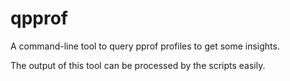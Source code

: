 # qpprof

A command-line tool to query pprof profiles to get some insights.

The output of this tool can be processed by the scripts easily.

